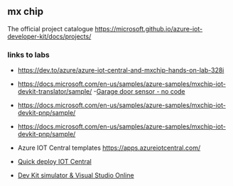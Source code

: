 ## mx chip

The official project catalogue https://microsoft.github.io/azure-iot-developer-kit/docs/projects/


### links to labs

- https://dev.to/azure/azure-iot-central-and-mxchip-hands-on-lab-328i
- https://docs.microsoft.com/en-us/samples/azure-samples/mxchip-iot-devkit-translator/sample/
-[Garage door sensor - no code](https://www.hanselman.com/blog/DidILeaveTheGarageDoorOpenANocodeProjectWithAzureIoTCentralAndTheMXChipDevKit.aspx)
- https://docs.microsoft.com/en-us/samples/azure-samples/mxchip-iot-devkit-pnp/sample/
- https://docs.microsoft.com/en-us/samples/azure-samples/mxchip-iot-devkit-pnp/sample/
- Azure IOT Central templates https://apps.azureiotcentral.com/
- [Quick deploy IOT Central](https://docs.microsoft.com/en-gb/azure/iot-central/preview/quick-deploy-iot-central)



- [Dev Kit simulator & Visual Studio Online](https://azure-samples.github.io/iot-devkit-web-simulator/)
